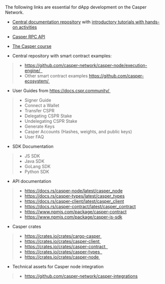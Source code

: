 The following links are essential for dApp development on the Casper Network.

* [Central documentation repository](https://docs.casperlabs.io/en/latest/ ) with [introductory tutorials with hands-on activities](https://docs.casperlabs.io/en/latest/dapp-dev-guide/tutorials/index.html) 

* [Casper RPC API](http://casper-rpc-docs.s3-website-us-east-1.amazonaws.com/)	

* [The Casper course](https://www.youtube.com/watch?v=C01rDnBmTsE&list=PL8oWxbJ-csEogSV-M0IPiofWP5I_dLji6&index=1 )

* Central repository with smart contract examples:
> * https://github.com/casper-network/casper-node/execution-engine/  
> * Other smart contract examples https://github.com/casper-ecosystem/ 
 
* User Guides from https://docs.cspr.community/ 
> * Signer Guide 
> * Connect a Wallet 
> * Transfer CSPR 
> * Delegating CSPR Stake 
> * Undelegating CSPR Stake 
> * Generate Keys 
> * Casper Accounts (Hashes, weights, and public keys) 
> * User FAQ 

* SDK Documentation 
> * JS SDK 
> * Java SDK 
> * GoLang SDK 
> * Python SDK 

* API documentation 
> * https://docs.rs/casper-node/latest/casper_node
> * https://docs.rs/casper-types/latest/casper_types
> * https://docs.rs/casper-client/latest/casper_client
> * https://docs.rs/casper-contract/latest/casper_contract
> * https://www.npmjs.com/package/casper-contract
> * https://www.npmjs.com/package/casper-js-sdk

* Casper crates 
> * https://crates.io/crates/cargo-casper 
> * https://crates.io/crates/casper-client 
> * https://crates.io/crates/casper-contract  
> * https://crates.io/crates/casper-types  
> * https://crates.io/crates/casper-node 

* Technical assets for Casper node integration 

> * https://github.com/casper-network/casper-integrations 

